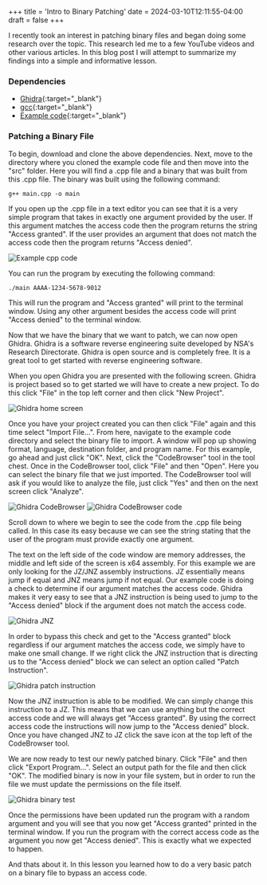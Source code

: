 +++
title = 'Intro to Binary Patching'
date = 2024-03-10T12:11:55-04:00
draft = false
+++

I recently took an interest in patching binary files and began doing some research over the topic. This research led me to a few YouTube videos and other various articles. In this blog post I will attempt to summarize my findings into a simple and informative lesson.

### Dependencies
* [Ghidra](https://ghidra-sre.org/){:target="_blank"}
* [gcc](https://gcc.gnu.org/){:target="_blank"}
* [Example code](https://github.com/JonathanShrek/Intro-Binary-Patching-Example/tree/master){:target="_blank"}

### Patching a Binary File
To begin, download and clone the above dependencies. Next, move to the directory where you cloned the example code file and then move into the "src" folder. Here you will find a .cpp file and a binary that was built from this .cpp file. The binary was built using the following command:

```g++ main.cpp -o main```

If you open up the .cpp file in a text editor you can see that it is a very simple program that takes in exactly one argument provided by the user. If this argument matches the access code then the program returns the string "Access granted". If the user provides an argument that does not match the access code then the program returns "Access denied".

![Example cpp code](IntroBinaryPatchCode.png)

You can run the program by executing the following command:

```./main AAAA-1234-5678-9012```

This will run the program and "Access granted" will print to the terminal window. Using any other argument besides the access code will print "Access denied" to the terminal window.

Now that we have the binary that we want to patch, we can now open Ghidra. Ghidra is a software reverse engineering suite developed by NSA's Research Directorate. Ghidra is open source and is completely free. It is a great tool to get started with reverse engineering software.

When you open Ghidra you are presented with the following screen. Ghidra is project based so to get started we will have to create a new project. To do this click "File" in the top left corner and then click "New Project". 

![Ghidra home screen](ghidra-home.png)

Once you have your project created you can then click "File" again and this time select "Import File...". From here, navigate to the example code directory and select the binary file to import. A window will pop up showing format, language, destination folder, and program name. For this example, go ahead and just click "OK". Next, click the "CodeBrowser" tool in the tool chest. Once in the CodeBrowser tool, click "File" and then "Open". Here you can select the binary file that we just imported. The CodeBrowser tool will ask if you would like to analyze the file, just click "Yes" and then on the next screen click "Analyze".

![Ghidra CodeBrowser](ghidra_codebrowser.png)
![Ghidra CodeBrowser code](ghidra-code.png)

Scroll down to where we begin to see the code from the .cpp file being called. In this case its easy because we can see the string stating that the user of the program must provide exactly one argument.

The text on the left side of the code window are memory addresses, the middle and left side of the screen is x64 assembly. For this example we are only looking for the JZ/JNZ assembly instructions. JZ essentially means jump if equal and JNZ means jump if not equal. Our example code is doing a check to determine if our argument matches the access code. Ghidra makes it very easy to see that a JNZ instruction is being used to jump to the "Access denied" block if the argument does not match the access code.

![Ghidra JNZ](ghidra-jnz.png)

In order to bypass this check and get to the "Access granted" block regardless if our argument matches the access code, we simply have to make one small change. If we right click the JNZ instruction that is directing us to the "Access denied" block we can select an option called "Patch Instruction".

![Ghidra patch instruction](ghidra-patch.png)

Now the JNZ instruction is able to be modified. We can simply change this instruction to a JZ. This means that we can use anything but the correct access code and we will always get "Access granted". By using the correct access code the instructions will now jump to the "Access denied" block. Once you have changed JNZ to JZ click the save icon at the top left of the CodeBrowser tool.

We are now ready to test our newly patched binary. Click "File" and then click "Export Program...". Select an output path for the file and then click "OK". The modified binary is now in your file system, but in order to run the file we must update the permissions on the file itself.

![Ghidra binary test](ghidra-bin-test.png)

Once the permissions have been updated run the program with a random argument and you will see that you now get "Access granted" printed in the terminal window. If you run the program with the correct access code as the argument you now get "Access denied". This is exactly what we expected to happen.

And thats about it. In this lesson you learned how to do a very basic patch on a binary file to bypass an access code.
